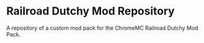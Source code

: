 # Railroad Dutchy Mod Repository
A repository of a custom mod pack for the ChromeMC Railroad Dutchy Mod Pack.